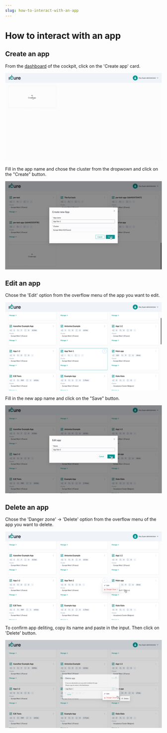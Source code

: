 ```yaml
---
slug: how-to-interact-with-an-app
---
```


# How to interact with an app

## Create an app

From the [dashboard](https://cockpit.icure.cloud/dashboard) of the cockpit, click on the 'Create app' card.

![Create app card](./img/app-interactions/create-app-card.png)

Fill in the app name and chose the cluster from the dropwown and click on the "Create" button.

![Create button](./img/app-interactions/create-button.png)

## Edit an app

Chose the 'Edit' option from the overflow menu of the app you want to edit.

![Edit app option](./img/app-interactions/edit-app-option.png)

Fill in the new app name and click on the "Save" button.

![Save editing btn](./img/app-interactions/save-editing-btn.png)

## Delete an app

Chose the 'Danger zone' -> 'Delete' option from the overflow menu of the app you want to delete.

![Delete app option](./img/app-interactions/delete-app-option.png)

To confirm app deliting, copy its name and paste in the input. Then click on 'Delete' button.

![Delete btn](./img/app-interactions/delete-btn.png)
